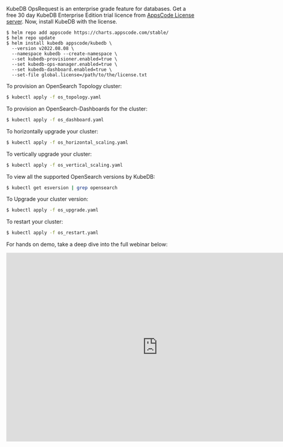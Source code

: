 KubeDB OpsRequest is an enterprise grade feature for databases. Get a free 30 day KubeDB Enterprise Edition trial licence from [AppsCode License server](https://license-issuer.appscode.com/?p=kubedb-enterprise). Now, install KubeDB with the license.

```
$ helm repo add appscode https://charts.appscode.com/stable/
$ helm repo update
$ helm install kubedb appscode/kubedb \
  --version v2022.08.08 \
  --namespace kubedb --create-namespace \
  --set kubedb-provisioner.enabled=true \
  --set kubedb-ops-manager.enabled=true \
  --set kubedb-dashboard.enabled=true \
  --set-file global.license=/path/to/the/license.txt
```

To provision an OpenSearch Topology cluster:
```bash
$ kubectl apply -f os_topology.yaml
```

To provision an OpenSearch-Dashboards for the cluster:
```bash
$ kubectl apply -f os_dashboard.yaml
```

To horizontally upgrade your cluster:
```bash
$ kubectl apply -f os_horizontal_scaling.yaml
```

To vertically upgrade your cluster:
```bash
$ kubectl apply -f os_vertical_scaling.yaml
```

To view all the supported OpenSearch versions by KubeDB:
```bash
$ kubectl get esversion | grep opensearch
```

To Upgrade your cluster version:
```bash
$ kubectl apply -f os_upgrade.yaml
```

To restart your cluster:
```bash
$ kubectl apply -f os_restart.yaml
```

For hands on demo, take a deep dive into the full webinar below:

<iframe style="height: 500px; width: 800px" src="https://youtube.com/embed/gSoWaVV4iQo" title="YouTube video player" frameborder="0" allow="accelerometer; autoplay; clipboard-write; encrypted-media; gyroscope; picture-in-picture" allowfullscreen></iframe>


